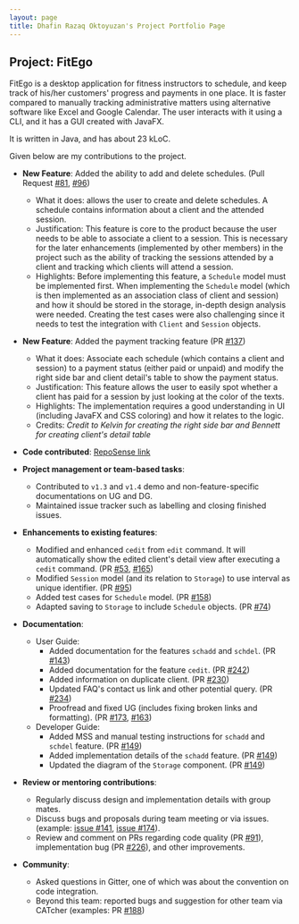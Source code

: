 ```yaml
---
layout: page
title: Dhafin Razaq Oktoyuzan's Project Portfolio Page
---
```


## Project: FitEgo

FitEgo is a desktop application for fitness instructors to schedule, and keep track of his/her customers' progress and payments in one place. 
It is faster compared to manually tracking administrative matters using alternative software like Excel and Google Calendar. The user interacts with it using a CLI, and it has a GUI created with JavaFX. 

It is written in Java, and has about 23 kLoC.

Given below are my contributions to the project.

* **New Feature**: Added the ability to add and delete schedules. (Pull Request [#81](https://github.com/AY2021S1-CS2103T-T13-3/tp/pull/81), [#96](https://github.com/AY2021S1-CS2103T-T13-3/tp/pull/96))
  * What it does: allows the user to create and delete schedules. A schedule contains information about a client and the attended session.
  * Justification: This feature is core to the product because the user needs to be able to associate a client to a session. This is necessary for the later enhancements (implemented by other members) in the project such as the ability of tracking the sessions attended by a client and tracking which clients will attend a session.
  * Highlights: Before implementing this feature, a `Schedule` model must be implemented first. When implementing the `Schedule` model (which is then implemented as an association class of client and session) and how it should be stored in the storage, in-depth design analysis were needed. Creating the test cases were also challenging since it needs to test the integration with `Client` and `Session` objects.

* **New Feature**: Added the payment tracking feature (PR [#137](https://github.com/AY2021S1-CS2103T-T13-3/tp/pull/137))
  * What it does: Associate each schedule (which contains a client and session) to a payment status (either paid or unpaid) and modify the right side bar and client detail's table to show the payment status.
  * Justification: This feature allows the user to easily spot whether a client has paid for a session by just looking at the color of the texts.
  * Highlights: The implementation requires a good understanding in UI (including JavaFX and CSS coloring) and how it relates to the logic.
  * Credits: *Credit to Kelvin for creating the right side bar and Bennett for creating client's detail table*

* **Code contributed**: [RepoSense link](https://nus-cs2103-ay2021s1.github.io/tp-dashboard/#breakdown=true&search=&sort=groupTitle&sortWithin=title&since=2020-08-14&timeframe=commit&mergegroup=&groupSelect=groupByRepos&checkedFileTypes=docs~functional-code~test-code~other&tabOpen=true&tabType=authorship&tabAuthor=dhafinrazaq&tabRepo=AY2021S1-CS2103T-T13-3%2Ftp%5Bmaster%5D&authorshipIsMergeGroup=false&authorshipFileTypes=test-code)

* **Project management or team-based tasks**:
  * Contributed to `v1.3` and `v1.4` demo and non-feature-specific documentations on UG and DG.
  * Maintained issue tracker such as labelling and closing finished issues.

* **Enhancements to existing features**:
  * Modified and enhanced `cedit` from `edit` command. It will automatically show the edited client's detail view after executing a `cedit` command. (PR [#53](https://github.com/AY2021S1-CS2103T-T13-3/tp/pull/53), [\#165](https://github.com/AY2021S1-CS2103T-T13-3/tp/pull/165))
  * Modified `Session` model (and its relation to `Storage`) to use interval as unique identifier. (PR [#95](https://github.com/AY2021S1-CS2103T-T13-3/tp/pull/95))
  * Added test cases for `Schedule` model. (PR [#158](https://github.com/AY2021S1-CS2103T-T13-3/tp/pull/158))
  * Adapted saving to `Storage` to include `Schedule` objects. (PR [#74](https://github.com/AY2021S1-CS2103T-T13-3/tp/pull/74))

* **Documentation**:
  * User Guide:
    * Added documentation for the features `schadd` and `schdel`. (PR [\#143](https://github.com/AY2021S1-CS2103T-T13-3/tp/pull/143))
    * Added documentation for the feature `cedit`. (PR [\#242](https://github.com/AY2021S1-CS2103T-T13-3/tp/pull/242))
    * Added information on duplicate client. (PR [\#230](https://github.com/AY2021S1-CS2103T-T13-3/tp/pull/230))
    * Updated FAQ's contact us link and other potential query. (PR [#234](https://github.com/AY2021S1-CS2103T-T13-3/tp/pull/234))
    * Proofread and fixed UG (includes fixing broken links and formatting). (PR [#173](https://github.com/AY2021S1-CS2103T-T13-3/tp/pull/173), [#163](https://github.com/AY2021S1-CS2103T-T13-3/tp/pull/163/files))
  * Developer Guide:
    * Added MSS and manual testing instructions for `schadd` and `schdel` feature. (PR [\#149](https://github.com/AY2021S1-CS2103T-T13-3/tp/pull/149))
    * Added implementation details of the `schadd` feature. (PR [\#149](https://github.com/AY2021S1-CS2103T-T13-3/tp/pull/149))
    * Updated the diagram of the `Storage` component. (PR [\#149](https://github.com/AY2021S1-CS2103T-T13-3/tp/pull/149))

* **Review or mentoring contributions**:
  * Regularly discuss design and implementation details with group mates.
  * Discuss bugs and proposals during team meeting or via issues. (example: [issue \#141](https://github.com/AY2021S1-CS2103T-T13-3/tp/issues/141), [issue \#174](https://github.com/AY2021S1-CS2103T-T13-3/tp/issues/174)).
  * Review and comment on PRs regarding code quality (PR [#91](https://github.com/AY2021S1-CS2103T-T13-3/tp/pull/91)), implementation bug (PR [#226](https://github.com/AY2021S1-CS2103T-T13-3/tp/pull/226)), and other improvements.

* **Community**:
  * Asked questions in Gitter, one of which was about the convention on code integration.
  * Beyond this team: reported bugs and suggestion for other team via CATcher (examples: PR [#188](https://github.com/AY2021S1-CS2103T-W17-3/tp/issues/188))
